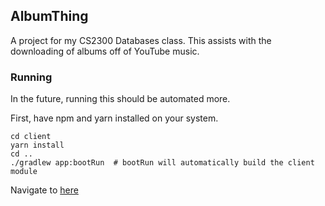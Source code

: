 ## AlbumThing
A project for my CS2300 Databases class. This assists with the downloading of albums
off of YouTube music.


### Running
In the future, running this should be automated more.

First, have npm and yarn installed on your system.
```shell
cd client
yarn install
cd ..
./gradlew app:bootRun  # bootRun will automatically build the client module
```
Navigate to [here](http://localhost:8080)
